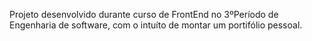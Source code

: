 Projeto desenvolvido durante curso de FrontEnd no 3ºPeríodo de Engenharia de software, com o intuíto de montar um portifólio pessoal.
